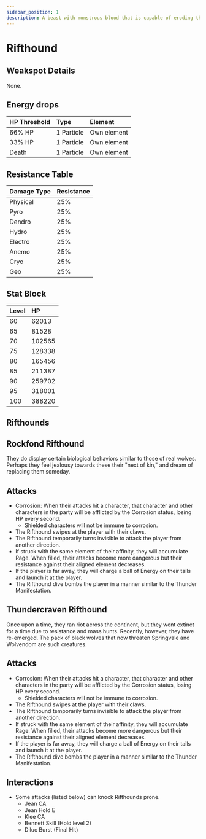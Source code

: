 ```yaml
---
sidebar_position: 1
description: A beast with monstrous blood that is capable of eroding the boundaries of the world. They were created by "Gold".
---
```


# Rifthound

## Weakspot Details

None.

## Energy drops

| HP Threshold | Type       | Element     |
| :----------- | :--------- | :---------- |
| 66% HP       | 1 Particle | Own element |
| 33% HP       | 1 Particle | Own element |
| Death        | 1 Particle | Own element |

## Resistance Table

| Damage Type | Resistance |
| :---------- | :--------- |
| Physical    | 25%        |
| Pyro        | 25%        |
| Dendro      | 25%        |
| Hydro       | 25%        |
| Electro     | 25%        |
| Anemo       | 25%        |
| Cryo        | 25%        |
| Geo         | 25%        |

## Stat Block

| Level | HP     |
| :---- | :----- |
| 60    | 62013  |
| 65    | 81528  |
| 70    | 102565 |
| 75    | 128338 |
| 80    | 165456 |
| 85    | 211387 |
| 90    | 259702 |
| 95    | 318001 |
| 100   | 388220 |

## Rifthounds

<Tabs>
<TabItem value="geo" label="Geo">

## Rockfond Rifthound

They do display certain biological behaviors similar to those of real wolves. Perhaps they feel jealousy towards these their "next of kin," and dream of replacing them someday.

## Attacks

* Corrosion: When their attacks hit a character, that character and other characters in the party will be afflicted by the Corrosion status, losing HP every second.
  * Shielded characters will not be immune to corrosion.
* The Rifthound swipes at the player with their claws.
* The Rifthound temporarily turns invisible to attack the player from another direction.
* If struck with the same element of their affinity, they will accumulate Rage. When filled, their attacks become more dangerous but their resistance against their aligned element decreases.
* If the player is far away, they will charge a ball of Energy on their tails and launch it at the player.
* The Rifthound dive bombs the player in a manner similar to the Thunder Manifestation.

</TabItem>

<TabItem value="electro" label="Electro">

## Thundercraven Rifthound

Once upon a time, they ran riot across the continent, but they went extinct for a time due to resistance and mass hunts. Recently, however, they have re-emerged. The pack of black wolves that now threaten Springvale and Wolvendom are such creatures.

## Attacks

* Corrosion: When their attacks hit a character, that character and other characters in the party will be afflicted by the Corrosion status, losing HP every second.
  * Shielded characters will not be immune to corrosion.
* The Rifthound swipes at the player with their claws.
* The Rifthound temporarily turns invisible to attack the player from another direction.
* If struck with the same element of their affinity, they will accumulate Rage. When filled, their attacks become more dangerous but their resistance against their aligned element decreases.
* If the player is far away, they will charge a ball of Energy on their tails and launch it at the player.
* The Rifthound dive bombs the player in a manner similar to the Thunder Manifestation.

</TabItem>
</Tabs>

## Interactions

* Some attacks (listed below) can knock Rifthounds prone.
  * Jean CA
  * Jean Hold E
  * Klee CA
  * Bennett Skill (Hold level 2)
  * Diluc Burst (Final Hit)
